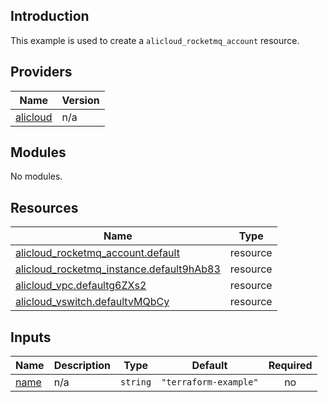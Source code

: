 ## Introduction

This example is used to create a `alicloud_rocketmq_account` resource.

<!-- BEGIN_TF_DOCS -->
## Providers

| Name | Version |
|------|---------|
| <a name="provider_alicloud"></a> [alicloud](#provider\_alicloud) | n/a |

## Modules

No modules.

## Resources

| Name | Type |
|------|------|
| [alicloud_rocketmq_account.default](https://registry.terraform.io/providers/aliyun/alicloud/latest/docs/resources/rocketmq_account) | resource |
| [alicloud_rocketmq_instance.default9hAb83](https://registry.terraform.io/providers/aliyun/alicloud/latest/docs/resources/rocketmq_instance) | resource |
| [alicloud_vpc.defaultg6ZXs2](https://registry.terraform.io/providers/aliyun/alicloud/latest/docs/resources/vpc) | resource |
| [alicloud_vswitch.defaultvMQbCy](https://registry.terraform.io/providers/aliyun/alicloud/latest/docs/resources/vswitch) | resource |

## Inputs

| Name | Description | Type | Default | Required |
|------|-------------|------|---------|:--------:|
| <a name="input_name"></a> [name](#input\_name) | n/a | `string` | `"terraform-example"` | no |
<!-- END_TF_DOCS -->
